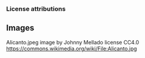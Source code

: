 ### License attributions


## Images
Alicanto.jpeg       image by Johnny Mellado  license CC4.0  
                    https://commons.wikimedia.org/wiki/File:Alicanto.jpg
